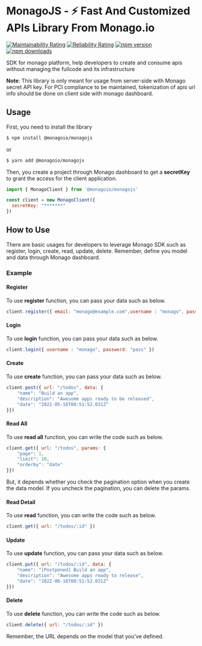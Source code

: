 # MonagoJS - ⚡ Fast And Customized APIs Library From Monago.io

[![Maintainability Rating](https://sonarqube.monago.io/api/project_badges/measure?project=monagoio_monagojs_AYK1U5X5gSsHaZNf2KXx&metric=sqale_rating&token=ca1d4cb7900cd7b5427000373f3e562b0d8d60ad)](https://sonarqube.monago.io/dashboard?id=monagoio_monagojs_AYK1U5X5gSsHaZNf2KXx)
[![Reliability Rating](https://sonarqube.monago.io/api/project_badges/measure?project=monagoio_monagojs_AYK1U5X5gSsHaZNf2KXx&metric=reliability_rating&token=ca1d4cb7900cd7b5427000373f3e562b0d8d60ad)](https://sonarqube.monago.io/dashboard?id=monagoio_monagojs_AYK1U5X5gSsHaZNf2KXx)
[![npm version](https://img.shields.io/npm/v/@monagoio/monagojs.svg?style=flat-square)](https://www.npmjs.org/package/@monagoio/monagojs) 
[![npm downloads](https://img.shields.io/npm/dm/@monagoio/monagojs.svg?style=flat-square)](https://npm-stat.com/charts.html?package=@monagoio/monagojs)

SDK for monago platform, help developers to create and consume apis without managing the fullcode and its infrastructure

**Note**: This library is only meant for usage from server-side with Monago secret API key.
For PCI compliance to be maintained, tokenization of apis url info should be done on client side with monago dashboard.

## Usage

First, you need to install the library

```bash
$ npm install @monagoio/monagojs
```
or

```bash
$ yarn add @monagoio/monagojs
```

Then, you create a project through Monago dashboard to get a **secretKey** to grant the access for the client application.

```js
import { MonagoClient } from '@monagoio/monagojs'

const client = new MonagoClient({
  secretKey: "*******"
})
```

## How to Use
There are basic usages for developers to leverage Monago SDK such as register, login, create, read, update, delete. Remember, define you model and data through Monago dashboard. 

### Example

#### Register 
To use **register** function, you can pass your data such as below.

``` js
client.register({ email: "monago@example.com",username : "monago", password: "pass" })

```

#### Login 
To use **login** function, you can pass your data such as below.

``` js
client.login({ username : "monago", password: "pass" })

```

#### Create 
To use **create** function, you can pass your data such as below.

``` js
client.post({ url: "/todos", data: {
    "name": "Build an app",
    "description": "Awesome apps ready to be released",
    "date": "2022-05-18T08:51:52.031Z"
}})

```

#### Read All
To use **read all** function, you can write the code such as below.

``` js
client.get({ url: "/todos", params: {
    "page": 1,
    "limit": 10,
    "orderby": "date"
}})

```
But, it depends whether you check the pagination option when you create the data model. If you uncheck the pagination, you can delete the params.

#### Read Detail
To use **read** function, you can write the code such as below.

``` js
client.get({ url: "/todos/:id" })

```

#### Update 
To use **update** function, you can pass your data such as below.

```js
client.put({ url: "/todos/:id", data: {
    "name": "[Postponed] Build an app",
    "description": "Awesome apps ready to release",
    "date": "2022-06-18T08:51:52.031Z"
}})

```

#### Delete 
To use **delete** function, you can write the code such as below.

``` js
client.delete({ url: "/todos/:id" })

```

Remember, the URL depends on the model that you've defined.

